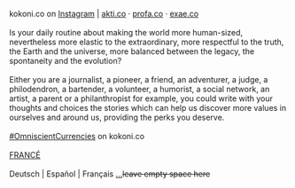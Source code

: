kokoni.co on <a href="https://instagram.com/kokoni.co">Instagram</a> | <a href="http://akti.co">akti.co</a> · <a href="https://profa.co">profa.co</a> · <a href="https://exae.co">exae.co</a>
<br><br>
Is your daily routine about making the world more human-sized, nevertheless more elastic to the extraordinary, more respectful to the truth, the Earth and the universe, more balanced between the legacy, the spontaneity and the evolution?
<br><br>
Either you are a journalist, a pioneer, a friend, an adventurer, a judge, a philodendron, a bartender, a volunteer, a humorist, a social network, an artist, a parent or a philanthropist for example, you could write with your thoughts and choices the stories which can help us discover more values in ourselves and around us, providing the perks you deserve.
<br><br>
<a href="https://kokoni.co/public">#OmniscientCurrencies</a> on kokoni.co
<br><br>
<a href="https://kokoni.co/@2020">FRANCÉ</a>
<br><br>
Deutsch | Español | Français <a href="https://kokoni.co/about/more">...</a>~~leave empty space here~~
